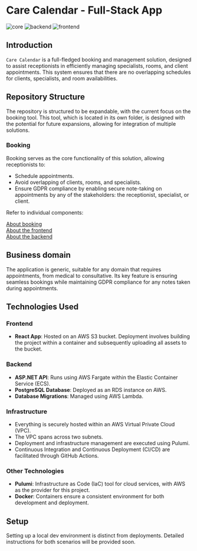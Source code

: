 # Care Calendar - Full-Stack App

![core](https://github.com/stokes-adam/care-calendar/actions/workflows/infra-core.yaml/badge.svg)
![backend](https://github.com/stokes-adam/care-calendar/actions/workflows/backend-infra.yaml/badge.svg)
![frontend](https://github.com/stokes-adam/care-calendar/actions/workflows/frontend-infra.yaml/badge.svg)


## Introduction

`Care Calendar` is a full-fledged booking and management solution, designed to assist receptionists in efficiently managing specialists, rooms, and client appointments. This system ensures that there are no overlapping schedules for clients, specialists, and room availabilities.

## Repository Structure

The repository is structured to be expandable, with the current focus on the booking tool. This tool, which is located in its own folder, is designed with the potential for future expansions, allowing for integration of multiple solutions.

### Booking

Booking serves as the core functionality of this solution, allowing receptionists to:

- Schedule appointments.
- Avoid overlapping of clients, rooms, and specialists.
- Ensure GDPR compliance by enabling secure note-taking on appointments by any of the stakeholders: the receptionist, specialist, or client.

Refer to individual components:

[About booking](booking/README.md)  
[About the frontend](booking/frontend/README.md)  
[About the backend](booking/backend/README.md)  

## Business domain

The application is generic, suitable for any domain that requires appointments, from medical to consultative. Its key feature is ensuring seamless bookings while maintaining GDPR compliance for any notes taken during appointments.

## Technologies Used

### Frontend

- **React App**: Hosted on an AWS S3 bucket. Deployment involves building the project within a container and subsequently uploading all assets to the bucket.

### Backend

- **ASP.NET API**: Runs using AWS Fargate within the Elastic Container Service (ECS).
- **PostgreSQL Database**: Deployed as an RDS instance on AWS.
- **Database Migrations**: Managed using AWS Lambda.

### Infrastructure

- Everything is securely hosted within an AWS Virtual Private Cloud (VPC).
- The VPC spans across two subnets.
- Deployment and infrastructure management are executed using Pulumi.
- Continuous Integration and Continuous Deployment (CI/CD) are facilitated through GitHub Actions.

### Other Technologies

- **Pulumi**: Infrastructure as Code (IaC) tool for cloud services, with AWS as the provider for this project.
- **Docker**: Containers ensure a consistent environment for both development and deployment.

## Setup

Setting up a local dev environment is distinct from deployments. Detailed instructions for both scenarios will be provided soon.
